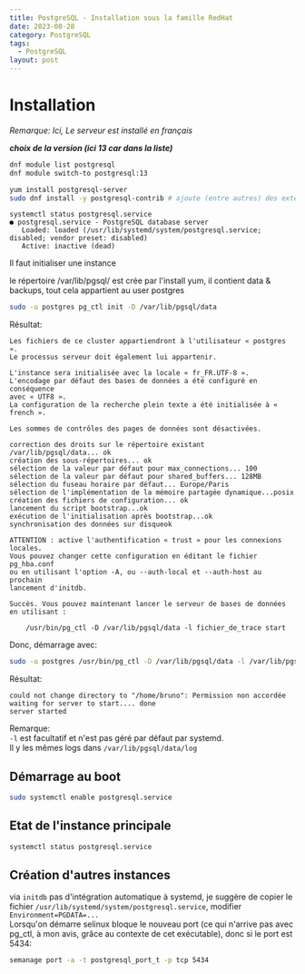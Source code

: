 ```yaml
---
title: PostgreSQL - Installation sous la famille RedHat
date: 2023-08-28
category: PostgreSQL
tags:
  - PostgreSQL
layout: post
---
```


Installation
============

*Remarque: Ici, Le serveur est installé en français*

***choix de la version (ici 13 car dans la liste)***
```sh
dnf module list postgresql
dnf module switch-to postgresql:13
```


```sh
yum install postgresql-server
sudo dnf install -y postgresql-contrib # ajoute (entre autres) des extensions telles que pg_buffercache
```
```
systemctl status postgresql.service 
● postgresql.service - PostgreSQL database server
   Loaded: loaded (/usr/lib/systemd/system/postgresql.service; disabled; vendor preset: disabled)
   Active: inactive (dead)
```

Il faut initialiser une instance

le répertoire /var/lib/pgsql/ est crée par l'install yum, il contient data & backups, tout cela appartient au user postgres
```sh
sudo -u postgres pg_ctl init -D /var/lib/pgsql/data
```  
Résultat:
```
Les fichiers de ce cluster appartiendront à l'utilisateur « postgres ».
Le processus serveur doit également lui appartenir.

L'instance sera initialisée avec la locale « fr_FR.UTF-8 ».
L'encodage par défaut des bases de données a été configuré en conséquence
avec « UTF8 ».
La configuration de la recherche plein texte a été initialisée à « french ».

Les sommes de contrôles des pages de données sont désactivées.

correction des droits sur le répertoire existant /var/lib/pgsql/data... ok
création des sous-répertoires... ok
sélection de la valeur par défaut pour max_connections... 100
sélection de la valeur par défaut pour shared_buffers... 128MB
sélection du fuseau horaire par défaut... Europe/Paris
sélection de l'implémentation de la mémoire partagée dynamique...posix
création des fichiers de configuration... ok
lancement du script bootstrap...ok
exécution de l'initialisation après bootstrap...ok
synchronisation des données sur disqueok

ATTENTION : active l'authentification « trust » pour les connexions
locales.
Vous pouvez changer cette configuration en éditant le fichier pg_hba.conf
ou en utilisant l'option -A, ou --auth-local et --auth-host au prochain
lancement d'initdb.

Succès. Vous pouvez maintenant lancer le serveur de bases de données en utilisant :

    /usr/bin/pg_ctl -D /var/lib/pgsql/data -l fichier_de_trace start
```
Donc, démarrage avec:
```sh
sudo -u postgres /usr/bin/pg_ctl -D /var/lib/pgsql/data -l /var/lib/pgsql/pgsql.log start
```
Résultat:
```
could not change directory to "/home/bruno": Permission non accordée
waiting for server to start.... done
server started
```
Remarque:   
`-l` est facultatif et n'est pas géré par défaut par systemd.   
Il y les mêmes logs dans `/var/lib/pgsql/data/log`

Démarrage au boot
-----------------
```sh
sudo systemctl enable postgresql.service
```


Etat de l'instance principale
-----------------------------
```sh
systemctl status postgresql.service
```

Création d'autres instances
---------------------------

via `initdb` pas d'intégration automatique à systemd, je suggère de copier le fichier `/usr/lib/systemd/system/postgresql.service`, modifier `Environment=PGDATA=...`   
Lorsqu'on démarre selinux bloque le nouveau port (ce qui n'arrive pas avec pg_ctl, à mon avis, grâce au contexte de cet exécutable), donc si le port est 5434:
```sh
semanage port -a -t postgresql_port_t -p tcp 5434
```
 